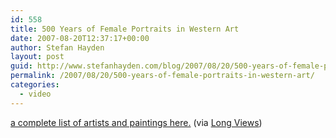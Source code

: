 ```yaml
---
id: 558
title: 500 Years of Female Portraits in Western Art
date: 2007-08-20T12:37:17+00:00
author: Stefan Hayden
layout: post
guid: http://www.stefanhayden.com/blog/2007/08/20/500-years-of-female-portraits-in-western-art/
permalink: /2007/08/20/500-years-of-female-portraits-in-western-art/
categories:
  - video
---
```

<a href="http://www.maysstuff.com/womenid.htm">a complete list of artists and paintings here.</a> (via <a href="http://blog.longnow.org/">Long Views</a>)
<object width="425" height="350"><param name="movie" value="http://www.youtube.com/v/nUDIoN-_Hxs"></param><param name="wmode" value="transparent"></param><embed src="http://www.youtube.com/v/nUDIoN-_Hxs" type="application/x-shockwave-flash" wmode="transparent" width="425" height="350"></embed></object>